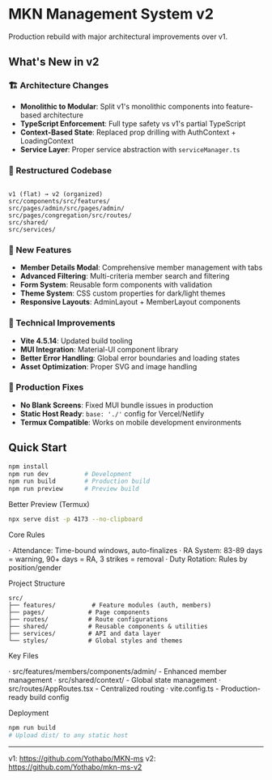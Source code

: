 # MKN Management System v2

Production rebuild with major architectural improvements over v1.

## What's New in v2

### 🏗️ Architecture Changes
- **Monolithic to Modular**: Split v1's monolithic components into feature-based architecture
- **TypeScript Enforcement**: Full type safety vs v1's partial TypeScript
- **Context-Based State**: Replaced prop drilling with AuthContext + LoadingContext
- **Service Layer**: Proper service abstraction with `serviceManager.ts`

### 📁 Restructured Codebase
```

v1 (flat) → v2 (organized)
src/components/src/features/
src/pages/admin/src/pages/admin/
src/pages/congregation/src/routes/
src/shared/
src/services/

```

### 🎯 New Features
- **Member Details Modal**: Comprehensive member management with tabs
- **Advanced Filtering**: Multi-criteria member search and filtering
- **Form System**: Reusable form components with validation
- **Theme System**: CSS custom properties for dark/light themes
- **Responsive Layouts**: AdminLayout + MemberLayout components

### 🔧 Technical Improvements
- **Vite 4.5.14**: Updated build tooling
- **MUI Integration**: Material-UI component library
- **Better Error Handling**: Global error boundaries and loading states
- **Asset Optimization**: Proper SVG and image handling

### 🐛 Production Fixes
- **No Blank Screens**: Fixed MUI bundle issues in production
- **Static Host Ready**: `base: './'` config for Vercel/Netlify
- **Termux Compatible**: Works on mobile development environments

## Quick Start

```bash
npm install
npm run dev          # Development
npm run build        # Production build  
npm run preview      # Preview build
```

Better Preview (Termux)

```bash
npx serve dist -p 4173 --no-clipboard
```

Core Rules

· Attendance: Time-bound windows, auto-finalizes
· RA System: 83-89 days = warning, 90+ days = RA, 3 strikes = removal
· Duty Rotation: Rules by position/gender

Project Structure

```
src/
├── features/          # Feature modules (auth, members)
├── pages/            # Page components  
├── routes/           # Route configurations
├── shared/           # Reusable components & utilities
├── services/         # API and data layer
└── styles/           # Global styles and themes
```

Key Files

· src/features/members/components/admin/ - Enhanced member management
· src/shared/context/ - Global state management
· src/routes/AppRoutes.tsx - Centralized routing
· vite.config.ts - Production-ready build config

Deployment

```bash
npm run build
# Upload dist/ to any static host
```

---

v1: https://github.com/Yothabo/MKN-ms
v2: https://github.com/Yothabo/mkn-ms-v2

